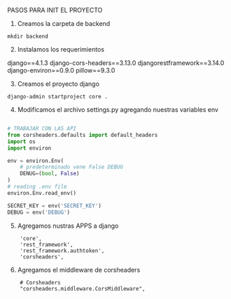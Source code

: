 PASOS PARA INIT EL PROYECTO

1. Creamos la carpeta de backend

``
mkdir backend
``

2. Instalamos los requerimientos

django==4.1.3
django-cors-headers==3.13.0
djangorestframework==3.14.0
django-environ==0.9.0
pillow==9.3.0

3. Creamos el proyecto django

``
django-admin startproject core .
``

4. Modificamos el archivo settings.py agregando nuestras variables env

````python

# TRABAJAR CON LAS API
from corsheaders.defaults import default_headers
import os
import environ

env = environ.Env(
    # predeterminado vene False DEBUG
    DENUG=(bool, False)
)
# reading .env file
environ.Env.read_env()

SECRET_KEY = env('SECRET_KEY')
DEBUG = env('DEBUG')
````

5. Agregamos nustras APPS a django

```
    'core',
    'rest_framework',
    'rest_framework.authtoken',
    'corsheaders',
```

6. Agregamos el middleware de corsheaders

```
    # Corsheaders
    "corsheaders.middleware.CorsMiddleware",
```

